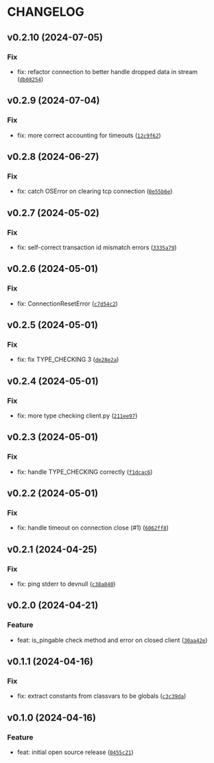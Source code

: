 # CHANGELOG



## v0.2.10 (2024-07-05)

### Fix

* fix: refactor connection to better handle dropped data in stream ([`db08254`](https://github.com/tutorintelligence/tcp-modbus-aio/commit/db0825429192317678aa72b02f41262bb87e0600))


## v0.2.9 (2024-07-04)

### Fix

* fix: more correct accounting for timeouts ([`12c9f62`](https://github.com/tutorintelligence/tcp-modbus-aio/commit/12c9f62efc9c07daf4fe21a5515e0c69cb7e6cc7))


## v0.2.8 (2024-06-27)

### Fix

* fix: catch OSError on clearing tcp connection ([`0e55b6e`](https://github.com/tutorintelligence/tcp-modbus-aio/commit/0e55b6eea275f77c31fc784a785dca48241d6a03))


## v0.2.7 (2024-05-02)

### Fix

* fix: self-correct transaction id mismatch errors ([`3335a79`](https://github.com/tutorintelligence/tcp-modbus-aio/commit/3335a79933579e600b0ae56ecd94ac5998295ead))


## v0.2.6 (2024-05-01)

### Fix

* fix: ConnectionResetError ([`c7d54c2`](https://github.com/tutorintelligence/tcp-modbus-aio/commit/c7d54c2590f363527ac2d5e969be4c5bec68841f))


## v0.2.5 (2024-05-01)

### Fix

* fix: fix TYPE_CHECKING 3 ([`de28e2a`](https://github.com/tutorintelligence/tcp-modbus-aio/commit/de28e2a7c88bff9498a16ef77e2796f72a24b57a))


## v0.2.4 (2024-05-01)

### Fix

* fix: more type checking client.py ([`211ee97`](https://github.com/tutorintelligence/tcp-modbus-aio/commit/211ee979fa235215818ed68418e8879a7398551a))


## v0.2.3 (2024-05-01)

### Fix

* fix: handle TYPE_CHECKING correctly ([`f1dcac6`](https://github.com/tutorintelligence/tcp-modbus-aio/commit/f1dcac6ab52b25441f651becf8e20006fe6ffd20))


## v0.2.2 (2024-05-01)

### Fix

* fix: handle timeout on connection close (#1) ([`6062ff8`](https://github.com/tutorintelligence/tcp-modbus-aio/commit/6062ff84dd4c6ce69d91603f2869ec86560d49ee))


## v0.2.1 (2024-04-25)

### Fix

* fix: ping stderr to devnull ([`c38a840`](https://github.com/tutorintelligence/tcp-modbus-aio/commit/c38a840539db714ac27e293eacf153d573e4bf2f))


## v0.2.0 (2024-04-21)

### Feature

* feat: is_pingable check method and error on closed client ([`30aa42e`](https://github.com/tutorintelligence/tcp-modbus-aio/commit/30aa42e47ef7d2e0b1f3cea0a77dc464d389e0f3))


## v0.1.1 (2024-04-16)

### Fix

* fix: extract constants from classvars to be globals ([`c3c39da`](https://github.com/tutorintelligence/tcp-modbus-aio/commit/c3c39da0eedf1d84fbc8cad9d71147c01fd094c9))


## v0.1.0 (2024-04-16)

### Feature

* feat: initial open source release ([`0455c21`](https://github.com/tutorintelligence/tcp-modbus-aio/commit/0455c2111e76a60503f5ea140d2d5ed1d684bc80))

